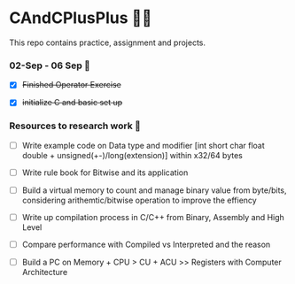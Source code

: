 # CAndCPlusPlus 👨‍💻
This repo contains practice, assignment and projects. 

### 02-Sep - 06 Sep 📝

- [x] ~~Finished Operator Exercise~~
- [x] ~~initialize C and basic set up~~


### Resources to research work 🤔

- [ ] Write example code on Data type and modifier [int short char float double + unsigned(+-)/long(extension)] within x32/64 bytes 
- [ ] Write rule book for Bitwise and its application
- [ ] Build a virtual memory to count and manage binary value from byte/bits, considering arithemtic/bitwise operation to improve the effiency 

- [ ] Write up compilation process in C/C++ from Binary, Assembly and High Level 
- [ ] Compare performance with Compiled vs Interpreted and the reason  
- [ ] Build a PC on Memory + CPU > CU + ACU >> Registers with Computer Architecture 